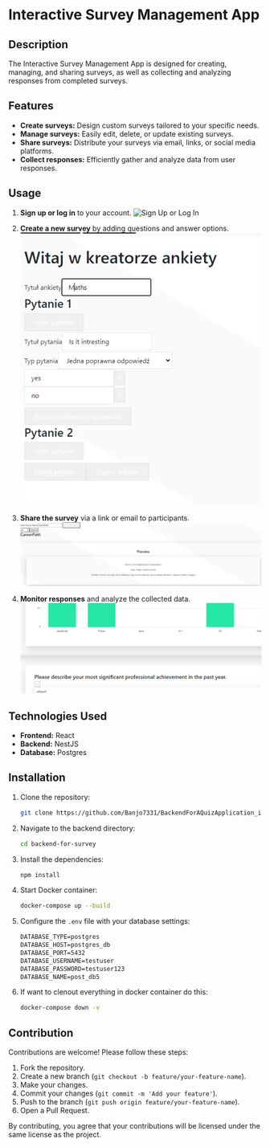 # Interactive Survey Management App

## Description

The Interactive Survey Management App is designed for creating, managing, and sharing surveys, as well as collecting and analyzing responses from completed surveys.

## Features

- **Create surveys:** Design custom surveys tailored to your specific needs.
- **Manage surveys:** Easily edit, delete, or update existing surveys.
- **Share surveys:** Distribute your surveys via email, links, or social media platforms.
- **Collect responses:** Efficiently gather and analyze data from user responses.

## Usage

1. **Sign up or log in** to your account.
   ![Sign Up or Log In](doc-pics/login.png)
   
2. **Create a new survey** by adding questions and answer options.
   ![Create Survey](doc-pics/create.png)
   
3. **Share the survey** via a link or email to participants.
   ![Share Survey](doc-pics/share.png)
   
4. **Monitor responses** and analyze the collected data.
   ![Monitor Responses](doc-pics/monitor.png)

## Technologies Used

- **Frontend:** React
- **Backend:** NestJS
- **Database:** Postgres

## Installation

1. Clone the repository:

    ```bash
    git clone https://github.com/Banjo7331/BackendForAQuizApplication_in_NestJS.git
    ```

2. Navigate to the backend directory:

    ```bash
    cd backend-for-survey
    ```

3. Install the dependencies:

    ```bash
    npm install
    ```

4. Start Docker container:

    ```bash
    docker-compose up --build
    ```

5. Configure the `.env` file with your database settings:

    ```
    DATABASE_TYPE=postgres
    DATABASE_HOST=postgres_db
    DATABASE_PORT=5432
    DATABASE_USERNAME=testuser
    DATABASE_PASSWORD=testuser123
    DATABASE_NAME=post_db5
    ```

6. If want to clenout everything in docker container do this:

    ```bash
    docker-compose down -v
    ```

## Contribution

Contributions are welcome! Please follow these steps:

1. Fork the repository.
2. Create a new branch (`git checkout -b feature/your-feature-name`).
3. Make your changes.
4. Commit your changes (`git commit -m 'Add your feature'`).
5. Push to the branch (`git push origin feature/your-feature-name`).
6. Open a Pull Request.

By contributing, you agree that your contributions will be licensed under the same license as the project.


